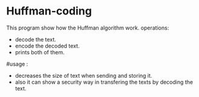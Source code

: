 # Huffman-coding
This program show how the Huffman algorithm work.
operations:
 - decode the text.
 - encode the decoded text.
 - prints both of them.
 
#usage : 
- decreases the size of text when sending and storing it.
- also it can show a security way in transfering the texts by decoding the text.
 

